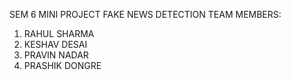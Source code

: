 SEM 6 MINI PROJECT FAKE NEWS DETECTION 
TEAM MEMBERS:
1. RAHUL SHARMA
2. KESHAV DESAI
3. PRAVIN NADAR
4. PRASHIK DONGRE